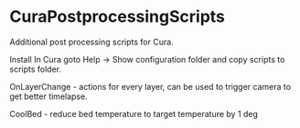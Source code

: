 # CuraPostprocessingScripts

Additional post processing scripts for Cura.

Install
In Cura goto Help -> Show configuration folder and copy scripts to scripts folder.

OnLayerChange - actions for every layer, can be used to trigger camera to get better timelapse.

CoolBed - reduce bed temperature to target temperature by 1 deg